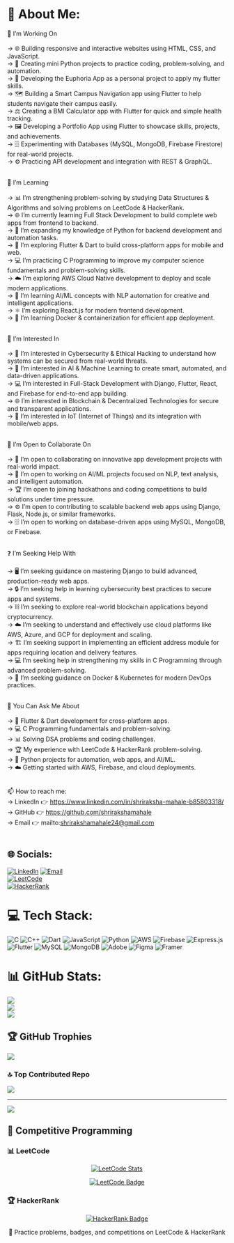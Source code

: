# 💫 About Me:
🚀 I’m Working On<br><br> 
→ 🌐 Building responsive and interactive websites using HTML, CSS, and JavaScript.<br>
→ 🐍 Creating mini Python projects to practice coding, problem-solving, and automation.<br>
→ 📱 Developing the Euphoria App as a personal project to apply my flutter skills.<br>
→ 🗺️ Building a Smart Campus Navigation app using Flutter to help students navigate their campus easily.<br>
→ ⚖️ Creating a BMI Calculator app with Flutter for quick and simple health tracking.<br>
→ 🖼️ Developing a Portfolio App using Flutter to showcase skills, projects, and achievements.<br>
→ 🗄️ Experimenting with Databases (MySQL, MongoDB, Firebase Firestore) for real-world projects.<br>
→ ⚙️ Practicing API development and integration with REST & GraphQL.<br><br>

📘 I’m Learning<br><br>
→ 📊 I’m strengthening problem-solving by studying Data Structures & Algorithms and solving problems on LeetCode & HackerRank.<br>
→ 🌐 I’m currently learning Full Stack Development to build complete web apps from frontend to backend.<br>
→ 🐍 I’m expanding my knowledge of Python for backend development and automation tasks.<br>
→ 📱 I’m exploring Flutter & Dart to build cross-platform apps for mobile and web.<br>
→ 💻 I’m practicing C Programming to improve my computer science fundamentals and problem-solving skills.<br>
→ ☁️ I’m exploring AWS Cloud Native development to deploy and scale modern applications.<br>
→ 🤖 I’m learning AI/ML concepts with NLP automation for creative and intelligent applications.<br>
→ ⚛️ I’m exploring React.js for modern frontend development.<br>
→ 🐳 I’m learning Docker & containerization for efficient app deployment.<br><br>

👀 I’m Interested In<br><br>
→ 🔐 I’m interested in Cybersecurity & Ethical Hacking to understand how systems can be secured from real-world threats.<br>
→ 🤖 I’m interested in AI & Machine Learning to create smart, automated, and data-driven applications.<br>
→ 💻 I’m interested in Full-Stack Development with Django, Flutter, React, and Firebase for end-to-end app building.<br>
→ 🌐 I’m interested in Blockchain & Decentralized Technologies for secure and transparent applications.<br>
→ 📡 I’m interested in IoT (Internet of Things) and its integration with mobile/web apps.<br><br>

🤝 I’m Open to Collaborate On<br><br>
→ 📱 I’m open to collaborating on innovative app development projects with real-world impact.<br>
→ 🤖 I’m open to working on AI/ML projects focused on NLP, text analysis, and intelligent automation.<br>
→ 🏆 I’m open to joining hackathons and coding competitions to build solutions under time pressure.<br>
→ ⚙️ I’m open to contributing to scalable backend web apps using Django, Flask, Node.js, or similar frameworks.<br>
→ 🗄️ I’m open to working on database-driven apps using MySQL, MongoDB, or Firebase.<br><br>

❓ I’m Seeking Help With<br><br>
→ 🖥️ I’m seeking guidance on mastering Django to build advanced, production-ready web apps.<br>
→ 🔒 I’m seeking help in learning cybersecurity best practices to secure apps and systems.<br>
→ ⛓️ I’m seeking to explore real-world blockchain applications beyond cryptocurrency.<br>
→ ☁️ I’m seeking to understand and effectively use cloud platforms like AWS, Azure, and GCP for deployment and scaling.<br>
→ 🏗️ I’m seeking support in implementing an efficient address module for apps requiring location and delivery features.<br>
→ 💻 I’m seeking help in strengthening my skills in C Programming through advanced problem-solving.<br>
→ 🐳 I’m seeking guidance on Docker & Kubernetes for modern DevOps practices.<br><br>

💬 You Can Ask Me About<br><br>
→ 📱 Flutter & Dart development for cross-platform apps.<br>
→ 💻 C Programming fundamentals and problem-solving.<br>
→ 📊 Solving DSA problems and coding challenges.<br>
→ 🏆 My experience with LeetCode & HackerRank problem-solving.<br>
→ 🐍 Python projects for automation, web apps, and AI/ML.<br>
→ ☁️ Getting started with AWS, Firebase, and cloud deployments.<br><br>

📫 How to reach me:<br>
→ LinkedIn 👉 https://www.linkedin.com/in/shriraksha-mahale-b85803318/<br>
→ GitHub 👉 https://github.com/shrirakshamahale<br>
→ Email 👉 mailto:shrirakshamahale24@gmail.com<br><br>

## 🌐 Socials:
[![LinkedIn](https://img.shields.io/badge/LinkedIn-%230077B5.svg?logo=linkedin&logoColor=white)](https://www.linkedin.com/in/shriraksha-mahale-b85803318/) 
[![Email](https://img.shields.io/badge/Email-D14836?logo=gmail&logoColor=white)](mailto:shrirakshamahale24@gmail.com)  
[![LeetCode](https://img.shields.io/badge/LeetCode-FFA116?style=for-the-badge&logo=LeetCode&logoColor=white)](https://leetcode.com/shrirakshamahale/)  
[![HackerRank](https://img.shields.io/badge/HackerRank-2EC866?style=for-the-badge&logo=HackerRank&logoColor=white)](https://www.hackerrank.com/shrirakshamahale)  

# 💻 Tech Stack:
![C](https://img.shields.io/badge/c-%2300599C.svg?style=flat-square&logo=c&logoColor=white) 
![C++](https://img.shields.io/badge/c++-%2300599C.svg?style=flat-square&logo=c%2B%2B&logoColor=white) 
![Dart](https://img.shields.io/badge/dart-%230175C2.svg?style=flat-square&logo=dart&logoColor=white) 
![JavaScript](https://img.shields.io/badge/javascript-%23323330.svg?style=flat-square&logo=javascript&logoColor=%23F7DF1E) 
![Python](https://img.shields.io/badge/python-3670A0?style=flat-square&logo=python&logoColor=ffdd54) 
![AWS](https://img.shields.io/badge/AWS-%23FF9900.svg?style=flat-square&logo=amazon-aws&logoColor=white) 
![Firebase](https://img.shields.io/badge/firebase-%23039BE5.svg?style=flat-square&logo=firebase) 
![Express.js](https://img.shields.io/badge/express.js-%23404d59.svg?style=flat-square&logo=express&logoColor=%2361DAFB) 
![Flutter](https://img.shields.io/badge/Flutter-%2302569B.svg?style=flat-square&logo=Flutter&logoColor=white) 
![MySQL](https://img.shields.io/badge/mysql-4479A1.svg?style=flat-square&logo=mysql&logoColor=white) 
![MongoDB](https://img.shields.io/badge/MongoDB-%234ea94b.svg?style=flat-square&logo=mongodb&logoColor=white) 
![Adobe](https://img.shields.io/badge/adobe-%23FF0000.svg?style=flat-square&logo=adobe&logoColor=white) 
![Figma](https://img.shields.io/badge/figma-%23F24E1E.svg?style=flat-square&logo=figma&logoColor=white) 
![Framer](https://img.shields.io/badge/Framer-black?style=flat-square&logo=framer&logoColor=blue)

# 📊 GitHub Stats:
![](https://github-readme-stats.vercel.app/api?username=shrirakshamahale&theme=dark&hide_border=false&include_all_commits=false&count_private=false)<br/>
![](https://nirzak-streak-stats.vercel.app/?user=shrirakshamahale&theme=dark&hide_border=false)<br/>
![](https://github-readme-stats.vercel.app/api/top-langs/?username=shrirakshamahale&theme=dark&hide_border=false&include_all_commits=false&count_private=false&layout=compact)

## 🏆 GitHub Trophies
![](https://github-profile-trophy.vercel.app/?username=shrirakshamahale&theme=radical&no-frame=false&no-bg=false&margin-w=4)

### 🔝 Top Contributed Repo
![](https://github-contributor-stats.vercel.app/api?username=shrirakshamahale&limit=5&theme=dark&combine_all_yearly_contributions=true)

---
[![](https://visitcount.itsvg.in/api?id=shrirakshamahale&icon=0&color=0)](https://visitcount.itsvg.in)


## 🏹 Competitive Programming

### 📊 LeetCode
<p align="center">
  <a href="https://leetcode.com/u/shriraksha_mahale823/">
    <img alt="LeetCode Stats" src="https://leetcard.jacoblin.cool/shriraksha_mahale823?theme=dark&font=Nunito&ext=heatmap"/>
  </a>
</p>
<p align="center">
  <a href="https://leetcode.com/u/shriraksha_mahale823/">
    <img alt="LeetCode Badge" src="https://img.shields.io/badge/LeetCode-FFA116?style=for-the-badge&logo=LeetCode&logoColor=white"/>
  </a>
</p>

### 🏆 HackerRank
<p align="center">
  <a href="https://www.hackerrank.com/profile/shrirakshamahal1">
    <img alt="HackerRank Badge" src="https://img.shields.io/badge/HackerRank-2EC866?style=for-the-badge&logo=HackerRank&logoColor=white"/>
  </a>
</p>

<p align="center">
  🔹 Practice problems, badges, and competitions on LeetCode & HackerRank
</p>
